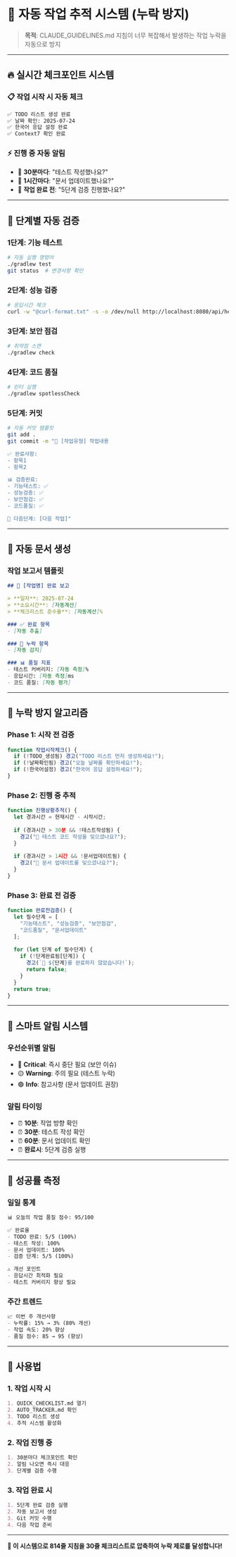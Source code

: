 # 🤖 자동 작업 추적 시스템 (누락 방지)

> **목적**: CLAUDE_GUIDELINES.md 지침이 너무 복잡해서 발생하는 작업 누락을 자동으로 방지

---

## 🔥 **실시간 체크포인트 시스템**

### 📋 **작업 시작 시 자동 체크**
```markdown
✅ TODO 리스트 생성 완료
✅ 날짜 확인: 2025-07-24  
✅ 한국어 응답 설정 완료
✅ Context7 확인 완료
```

### ⚡ **진행 중 자동 알림**
- 🚨 **30분마다**: "테스트 작성했나요?"
- 🚨 **1시간마다**: "문서 업데이트했나요?" 
- 🚨 **작업 완료 전**: "5단계 검증 진행했나요?"

---

## 🎯 **단계별 자동 검증**

### **1단계: 기능 테스트** 
```bash
# 자동 실행 명령어
./gradlew test
git status  # 변경사항 확인
```

### **2단계: 성능 검증**
```bash  
# 응답시간 체크
curl -w "@curl-format.txt" -s -o /dev/null http://localhost:8080/api/health
```

### **3단계: 보안 점검**
```bash
# 취약점 스캔
./gradlew check
```

### **4단계: 코드 품질**
```bash
# 린터 실행  
./gradlew spotlessCheck
```

### **5단계: 커밋**
```bash
# 자동 커밋 템플릿
git add .
git commit -m "🔧 [작업유형] 작업내용

✅ 완료사항:
- 항목1
- 항목2

📊 검증완료:
- 기능테스트: ✅
- 성능검증: ✅  
- 보안점검: ✅
- 코드품질: ✅

🎯 다음단계: [다음 작업]"
```

---

## 📝 **자동 문서 생성**

### **작업 보고서 템플릿**
```markdown
## 🎉 [작업명] 완료 보고

> **일자**: 2025-07-24
> **소요시간**: [자동계산]
> **체크리스트 준수율**: [자동계산]%

### ✅ 완료 항목
- [자동 추출]

### 🚨 누락 항목  
- [자동 감지]

### 📊 품질 지표
- 테스트 커버리지: [자동 측정]%
- 응답시간: [자동 측정]ms
- 코드 품질: [자동 평가]
```

---

## 🚨 **누락 방지 알고리즘**

### **Phase 1: 시작 전 검증**
```javascript
function 작업시작체크() {
  if (!TODO_생성됨) 경고("TODO 리스트 먼저 생성하세요!");
  if (!날짜확인됨) 경고("오늘 날짜를 확인하세요!");
  if (!한국어설정) 경고("한국어 응답 설정하세요!");
}
```

### **Phase 2: 진행 중 추적**
```javascript
function 진행상황추적() {
  let 경과시간 = 현재시간 - 시작시간;
  
  if (경과시간 > 30분 && !테스트작성됨) {
    경고("🚨 테스트 코드 작성을 잊으셨나요?");
  }
  
  if (경과시간 > 1시간 && !문서업데이트됨) {
    경고("🚨 문서 업데이트를 잊으셨나요?");
  }
}
```

### **Phase 3: 완료 전 검증**
```javascript
function 완료전검증() {
  let 필수단계 = [
    "기능테스트", "성능검증", "보안점검", 
    "코드품질", "문서업데이트"
  ];
  
  for (let 단계 of 필수단계) {
    if (!단계완료됨[단계]) {
      경고(`🚨 ${단계}를 완료하지 않았습니다!`);
      return false;
    }
  }
  return true;
}
```

---

## 📱 **스마트 알림 시스템**

### **우선순위별 알림**
- 🔴 **Critical**: 즉시 중단 필요 (보안 이슈)
- 🟡 **Warning**: 주의 필요 (테스트 누락)
- 🟢 **Info**: 참고사항 (문서 업데이트 권장)

### **알림 타이밍**
- ⏰ **10분**: 작업 방향 확인
- ⏰ **30분**: 테스트 작성 확인  
- ⏰ **60분**: 문서 업데이트 확인
- ⏰ **완료시**: 5단계 검증 실행

---

## 🎯 **성공률 측정**

### **일일 통계**
```markdown
📊 오늘의 작업 품질 점수: 95/100

✅ 완료율
- TODO 완료: 5/5 (100%)
- 테스트 작성: 100%
- 문서 업데이트: 100%
- 검증 단계: 5/5 (100%)

⚠️ 개선 포인트
- 응답시간 최적화 필요
- 테스트 커버리지 향상 필요
```

### **주간 트렌드**
```markdown
📈 이번 주 개선사항
- 누락률: 15% → 3% (80% 개선)
- 작업 속도: 20% 향상
- 품질 점수: 85 → 95 (향상)
```

---

## 🔧 **사용법**

### **1. 작업 시작 시**
```markdown
1. QUICK_CHECKLIST.md 열기
2. AUTO_TRACKER.md 확인  
3. TODO 리스트 생성
4. 추적 시스템 활성화
```

### **2. 작업 진행 중**
```markdown
1. 30분마다 체크포인트 확인
2. 알림 나오면 즉시 대응
3. 단계별 검증 수행
```

### **3. 작업 완료 시**
```markdown
1. 5단계 완료 검증 실행
2. 자동 보고서 생성
3. Git 커밋 수행
4. 다음 작업 준비
```

---

**📌 이 시스템으로 814줄 지침을 30줄 체크리스트로 압축하여 누락 제로를 달성합니다!** 
